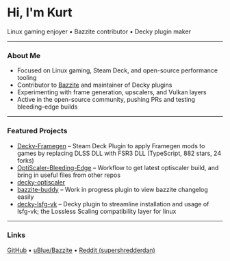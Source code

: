 # Hi, I'm Kurt

Linux gaming enjoyer • Bazzite contributor • Decky plugin maker

---

### About Me
- Focused on Linux gaming, Steam Deck, and open-source performance tooling  
- Contributor to [Bazzite](https://github.com/ublue-os/bazzite) and maintainer of Decky plugins  
- Experimenting with frame generation, upscalers, and Vulkan layers  
- Active in the open-source community, pushing PRs and testing bleeding-edge builds  

---

### Featured Projects
- [Decky-Framegen](https://github.com/xXJSONDeruloXx/Decky-Framegen) – Steam Deck Plugin to apply Framegen mods to games by replacing DLSS DLL with FSR3 DLL (TypeScript, 882 stars, 24 forks)
- [OptiScaler-Bleeding-Edge](https://github.com/xXJSONDeruloXx/OptiScaler-Bleeding-Edge) – Workflow to get latest optiscaler build, and bring in useful files from other repos
- [decky-optiscaler](https://github.com/xXJSONDeruloXx/decky-optiscaler)
- [bazzite-buddy](https://github.com/xXJSONDeruloXx/bazzite-buddy) – Work in progress plugin to view bazzite changelog easily
- [decky-lsfg-vk](https://github.com/xXJSONDeruloXx/decky-lsfg-vk) – Decky plugin to streamline installation and usage of lsfg-vk; the Lossless Scaling compatibility layer for linux

---

### Links
[GitHub](https://github.com/xXJSONDeruloXx) • [uBlue/Bazzite](https://github.com/ublue-os/bazzite) • [Reddit (supershredderdan)](https://reddit.com/u/supershredderdan)
